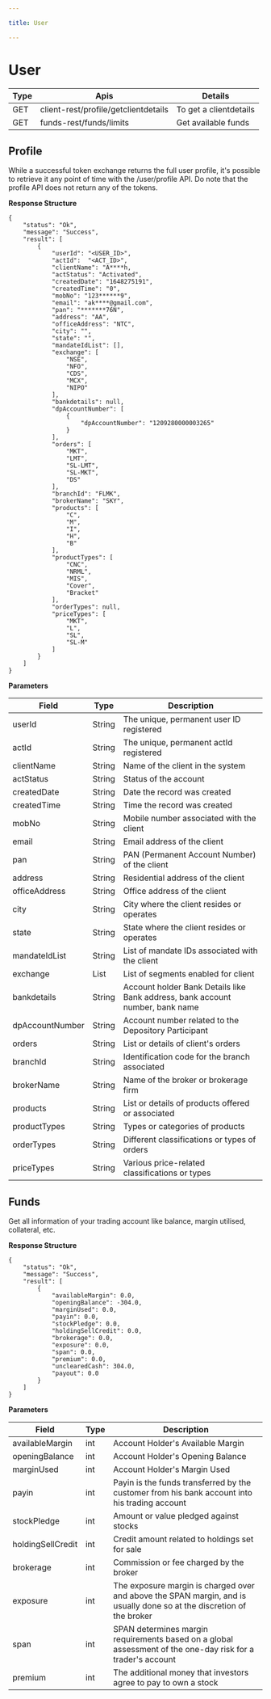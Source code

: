 ```yaml
---

title: User

---
```


# User

|Type	| Apis |Details	     |
|-------|------|-------------|
|GET    | client-rest/profile/getclientdetails| To get a clientdetails   |
|GET	| funds-rest/funds/limits|	Get available funds|


## Profile

   While a successful token exchange returns the full user profile, it's possible to retrieve it any point of time with the /user/profile API. Do note that the profile API does not return any of the tokens.

__Response Structure__

``` 
{
    "status": "Ok",
    "message": "Success",
    "result": [
        {
            "userId": "<USER_ID>",
            "actId":  "<ACT_ID>",
            "clientName": "A****h,
            "actStatus": "Activated",
            "createdDate": "1648275191",
            "createdTime": "0",
            "mobNo": "123******9",
            "email": "ak****@gmail.com",
            "pan": "*******76N",
            "address": "AA",
            "officeAddress": "NTC",
            "city": "",
            "state": "",
            "mandateIdList": [],
            "exchange": [
                "NSE",
                "NFO",
                "CDS",
                "MCX",
                "NIPO"
            ],
            "bankdetails": null,
            "dpAccountNumber": [
                {
                    "dpAccountNumber": "1209280000003265"
                }
            ],
            "orders": [
                "MKT",
                "LMT",
                "SL-LMT",
                "SL-MKT",
                "DS"
            ],
            "branchId": "FLMK",
            "brokerName": "SKY",
            "products": [
                "C",
                "M",
                "I",
                "H",
                "B"
            ],
            "productTypes": [
                "CNC",
                "NRML",
                "MIS",
                "Cover",
                "Bracket"
            ],
            "orderTypes": null,
            "priceTypes": [
                "MKT",
                "L",
                "SL",
                "SL-M"
            ]
        }
    ]
}
``` 

__Parameters__

|Field	|Type	|Description|
|-------|--------|-----------|
|userId          |String |  The unique, permanent user ID registered   |                                   
|actId           |String |  The unique, permanent actId registered   |                             
|clientName | String | Name of the client in the system|                         
|actStatus | String | Status of the account|                     
|createdDate | String | Date the record was created|                              
|createdTime | String | Time the record was created|                                 
|mobNo | String | Mobile number associated with the client|                       
|email | String | Email address of the client|                     
|pan | String | PAN (Permanent Account Number) of the client|                           
|address | String | Residential address of the client|                           
|officeAddress | String | Office address of the client|                                 
|city | String | City where the client resides or operates|                         
|state | String | State where the client resides or operates|                         
|mandateIdList | String | List of mandate IDs associated with the client|                              
|exchange | List |List of segments enabled for client|                    
|bankdetails     |String |Account holder Bank Details like Bank address, bank account number, bank name          |                                       
|dpAccountNumber | String | Account number related to the Depository Participant|          
|orders          | String | List or details of client's orders|                                   
|branchId        | String | Identification code for the branch associated|                                     
|brokerName      | String | Name of the broker or brokerage firm|                                     
|products        | String | List or details of products offered or associated|                                 
|productTypes    | String | Types or categories of products|                                      
|orderTypes      | String | Different classifications or types of orders|                                       
|priceTypes      | String | Various price-related classifications or types|                              
                     

## Funds

Get all information of your trading account like balance, margin utilised, collateral, etc.

__Response Structure__

```
{
    "status": "Ok",
    "message": "Success",
    "result": [
        {
            "availableMargin": 0.0,
            "openingBalance": -304.0,
            "marginUsed": 0.0,
            "payin": 0.0,
            "stockPledge": 0.0,
            "holdingSellCredit": 0.0,
            "brokerage": 0.0,
            "exposure": 0.0,
            "span": 0.0,
            "premium": 0.0,
            "unclearedCash": 304.0,
            "payout": 0.0
        }
    ]
}
```

__Parameters__

|Field	|Type	|Description|
|-|-|-|
|availableMargin	|int	|Account Holder's Available Margin |
|openingBalance	|int	|Account Holder's Opening Balance |
|marginUsed	|int	|Account Holder's Margin Used |
|payin	|int	|Payin is the funds transferred by the customer from his bank account into his trading account|
|stockPledge	|int	|  Amount or value pledged against stocks|
|holdingSellCredit	|int	|Credit amount related to holdings set for sale|
|brokerage	|int	|Commission or fee charged by the broker|
|exposure	|int	|The exposure margin is charged over and above the SPAN margin, and is usually done so at the discretion of the broker|
|span	|int	|SPAN determines margin requirements based on a global assessment of the one-day risk for a trader's account|
|premium	|int	|The additional money that investors agree to pay to own a stock|
